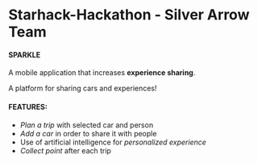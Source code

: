 # Starhack-Hackathon - Silver Arrow Team

#### SPARKLE


<p> A mobile application that increases <strong>experience sharing</strong>.
</p>

<p>A platform for sharing cars and experiences!
</p>

#### FEATURES:
- <em>Plan a trip</em> with selected car and person
- <em>Add a car</em> in order to share it with people
- Use of artificial intelligence for <em>personalized experience</em>
- <em>Collect point</em> after each trip
